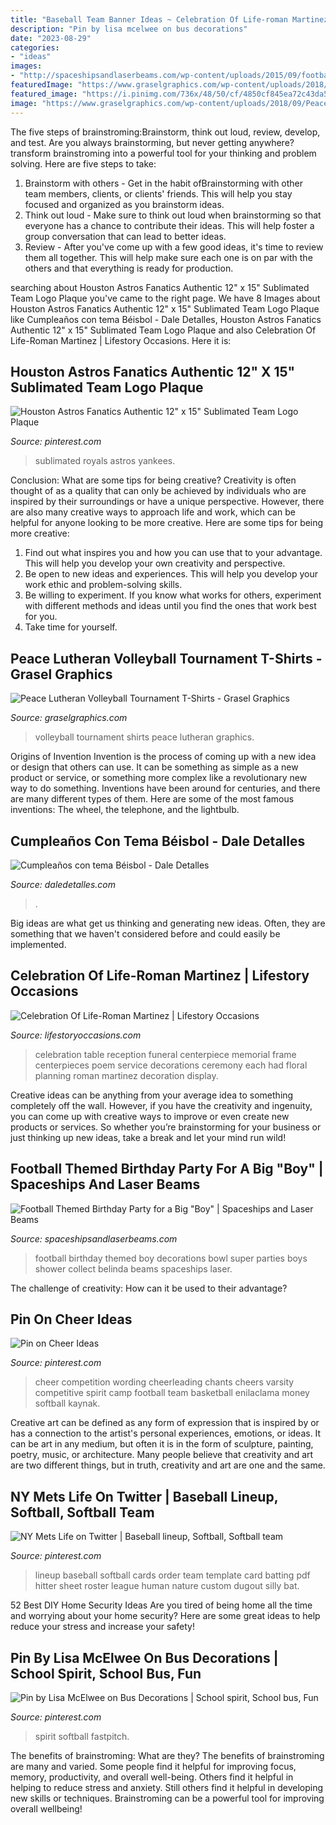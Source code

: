 ```yaml
---
title: "Baseball Team Banner Ideas ~ Celebration Of Life-roman Martinez"
description: "Pin by lisa mcelwee on bus decorations"
date: "2023-08-29"
categories:
- "ideas"
images:
- "http://spaceshipsandlaserbeams.com/wp-content/uploads/2015/09/football-birthday-party-ideas-for-boys-340.jpg"
featuredImage: "https://www.graselgraphics.com/wp-content/uploads/2018/09/Peace-Lutheran-Volleyball-Tournament.jpg"
featured_image: "https://i.pinimg.com/736x/48/50/cf/4850cf845ea72c43da5970f16360101f--bus-decorations.jpg"
image: "https://www.graselgraphics.com/wp-content/uploads/2018/09/Peace-Lutheran-Volleyball-Tournament.jpg"
---
```



The five steps of brainstroming:Brainstorm, think out loud, review, develop, and test.
Are you always brainstorming, but never getting anywhere? transform brainstroming into a powerful tool for your thinking and problem solving. Here are five steps to take: 
1. Brainstorm with others - Get in the habit ofBrainstorming with other team members, clients, or clients' friends. This will help you stay focused and organized as you brainstorm ideas. 
2. Think out loud - Make sure to think out loud when brainstorming so that everyone has a chance to contribute their ideas. This will help foster a group conversation that can lead to better ideas. 
3. Review - After you've come up with a few good ideas, it's time to review them all together. This will help make sure each one is on par with the others and that everything is ready for production. 

	

		
searching about Houston Astros Fanatics Authentic 12&quot; x 15&quot; Sublimated Team Logo Plaque you've came to the right page. We have 8 Images about Houston Astros Fanatics Authentic 12&quot; x 15&quot; Sublimated Team Logo Plaque like Cumpleaños con tema Béisbol - Dale Detalles, Houston Astros Fanatics Authentic 12&quot; x 15&quot; Sublimated Team Logo Plaque and also Celebration Of Life-Roman Martinez | Lifestory Occasions. Here it is:
		
    
## Houston Astros Fanatics Authentic 12&quot; X 15&quot; Sublimated Team Logo Plaque

<img loading=lazy src="https://i.pinimg.com/736x/74/0a/f6/740af64b52fdef22df3b7bf740e19a53--houston-astros-team-logo.jpg" onerror="this.onerror=null;this.src='https://tse2.mm.bing.net/th?id=OIP.KwnXGwEpSORcsp70x57QrgHaHa&amp;pid=15.1';" alt="Houston Astros Fanatics Authentic 12&quot; x 15&quot; Sublimated Team Logo Plaque">

_Source: pinterest.com_

>sublimated royals astros yankees. 

	

Conclusion: What are some tips for being creative?
Creativity is often thought of as a quality that can only be achieved by individuals who are inspired by their surroundings or have a unique perspective. However, there are also many creative ways to approach life and work, which can be helpful for anyone looking to be more creative. Here are some tips for being more creative: 
1) Find out what inspires you and how you can use that to your advantage. This will help you develop your own creativity and perspective. 
2) Be open to new ideas and experiences. This will help you develop your work ethic and problem-solving skills. 
3) Be willing to experiment. If you know what works for others, experiment with different methods and ideas until you find the ones that work best for you. 
4) Take time for yourself.

    
## Peace Lutheran Volleyball Tournament T-Shirts - Grasel Graphics

<img loading=lazy src="https://www.graselgraphics.com/wp-content/uploads/2018/09/Peace-Lutheran-Volleyball-Tournament.jpg" onerror="this.onerror=null;this.src='https://tse2.mm.bing.net/th?id=OIP.ZstTRAFJE8GCtu2lcCfZJwHaFj&amp;pid=15.1';" alt="Peace Lutheran Volleyball Tournament T-Shirts - Grasel Graphics">

_Source: graselgraphics.com_

>volleyball tournament shirts peace lutheran graphics. 

	

Origins of Invention
Invention is the process of coming up with a new idea or design that others can use. It can be something as simple as a new product or service, or something more complex like a revolutionary new way to do something. Inventions have been around for centuries, and there are many different types of them. Here are some of the most famous inventions: The wheel, the telephone, and the lightbulb.

    
## Cumpleaños Con Tema Béisbol - Dale Detalles

<img loading=lazy src="https://i2.wp.com/www.daledetalles.com/wp-content/uploads/2016/02/beisbol5-1.jpg?resize=564%2C423" onerror="this.onerror=null;this.src='https://tse3.mm.bing.net/th?id=OIP.e83Zw_vq6YZqDXPBPrDyLgHaFj&amp;pid=15.1';" alt="Cumpleaños con tema Béisbol - Dale Detalles">

_Source: daledetalles.com_

>. 

	

Big ideas are what get us thinking and generating new ideas. Often, they are something that we haven't considered before and could easily be implemented.

    
## Celebration Of Life-Roman Martinez | Lifestory Occasions

<img loading=lazy src="http://www.lifestoryoccasions.com/wp-content/uploads/2015/01/celebration-of-life-planner1.jpg" onerror="this.onerror=null;this.src='https://tse2.mm.bing.net/th?id=OIP.szGAHKnXK5zhuZerqocL6wHaHa&amp;pid=15.1';" alt="Celebration Of Life-Roman Martinez | Lifestory Occasions">

_Source: lifestoryoccasions.com_

>celebration table reception funeral centerpiece memorial frame centerpieces poem service decorations ceremony each had floral planning roman martinez decoration display. 

	

Creative ideas can be anything from your average idea to something completely off the wall. However, if you have the creativity and ingenuity, you can come up with creative ways to improve or even create new products or services. So whether you’re brainstorming for your business or just thinking up new ideas, take a break and let your mind run wild!

    
## Football Themed Birthday Party For A Big &quot;Boy&quot; | Spaceships And Laser Beams

<img loading=lazy src="http://spaceshipsandlaserbeams.com/wp-content/uploads/2015/09/football-birthday-party-ideas-for-boys-340.jpg" onerror="this.onerror=null;this.src='https://tse1.mm.bing.net/th?id=OIP.Vk9vXnFxxBpJddRFihIpLQHaLZ&amp;pid=15.1';" alt="Football Themed Birthday Party for a Big &quot;Boy&quot; | Spaceships and Laser Beams">

_Source: spaceshipsandlaserbeams.com_

>football birthday themed boy decorations bowl super parties boys shower collect belinda beams spaceships laser. 

	

The challenge of creativity: How can it be used to their advantage?
 

    
## Pin On Cheer Ideas

<img loading=lazy src="https://i.pinimg.com/736x/ea/29/71/ea2971a5deb4bccec0858b2d8d82d490.jpg" onerror="this.onerror=null;this.src='https://tse4.mm.bing.net/th?id=OIP.CgQjlLPbVxKVJFI6m2RVJQHaNL&amp;pid=15.1';" alt="Pin on Cheer Ideas">

_Source: pinterest.com_

>cheer competition wording cheerleading chants cheers varsity competitive spirit camp football team basketball enilaclama money softball kaynak. 

	

Creative art can be defined as any form of expression that is inspired by or has a connection to the artist's personal experiences, emotions, or ideas. It can be art in any medium, but often it is in the form of sculpture, painting, poetry, music, or architecture. Many people believe that creativity and art are two different things, but in truth, creativity and art are one and the same.

    
## NY Mets Life On Twitter | Baseball Lineup, Softball, Softball Team

<img loading=lazy src="https://i.pinimg.com/736x/d1/67/3d/d1673deb7f1bacce729f92da178ef600--human-nature-lineup.jpg" onerror="this.onerror=null;this.src='https://tse2.mm.bing.net/th?id=OIP.UsEeSVpoWZ-SdFsSSVVwYQAAAA&amp;pid=15.1';" alt="NY Mets Life on Twitter | Baseball lineup, Softball, Softball team">

_Source: pinterest.com_

>lineup baseball softball cards order team template card batting pdf hitter sheet roster league human nature custom dugout silly bat. 

	

52 Best DIY Home Security Ideas
Are you tired of being home all the time and worrying about your home security? Here are some great ideas to help reduce your stress and increase your safety!

    
## Pin By Lisa McElwee On Bus Decorations | School Spirit, School Bus, Fun

<img loading=lazy src="https://i.pinimg.com/736x/48/50/cf/4850cf845ea72c43da5970f16360101f--bus-decorations.jpg" onerror="this.onerror=null;this.src='https://tse1.mm.bing.net/th?id=OIP.8N32QZ8jf3TQL0BzmFXyWwHaFj&amp;pid=15.1';" alt="Pin by Lisa McElwee on Bus Decorations | School spirit, School bus, Fun">

_Source: pinterest.com_

>spirit softball fastpitch. 

	

The benefits of brainstroming: What are they?
The benefits of brainstroming are many and varied. Some people find it helpful for improving focus, memory, productivity, and overall well-being. Others find it helpful in helping to reduce stress and anxiety. Still others find it helpful in developing new skills or techniques. Brainstroming can be a powerful tool for improving overall wellbeing!

